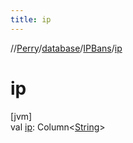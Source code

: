 ```yaml
---
title: ip
---
```

//[Perry](../../../index.html)/[database](../index.html)/[IPBans](index.html)/[ip](ip.html)



# ip



[jvm]\
val [ip](ip.html): Column&lt;[String](https://kotlinlang.org/api/latest/jvm/stdlib/kotlin/-string/index.html)&gt;




